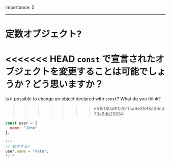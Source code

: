 importance: 5

---

# 定数オブジェクト?

<<<<<<< HEAD
`const` で宣言されたオブジェクトを変更することは可能でしょうか？どう思いますか？
=======
Is it possible to change an object declared with `const`? What do you think?
>>>>>>> e515f80a9f076115a6e3fef8a30cd73e6db20054

```js
const user = {
  name: "John"
};

*!*
// 動作する?
user.name = "Pete";
*/!*
```
